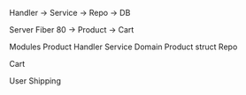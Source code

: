 

Handler -> Service -> Repo -> DB

Server
 Fiber 80
   -> Product
   -> Cart

Modules
 Product
   Handler
   Service
   Domain 
     Product struct
   Repo

 Cart
   
 User
 Shipping

